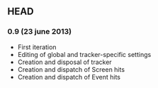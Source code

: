 ## HEAD

### 0.9 (23 june 2013)

* First iteration
* Editing of global and tracker-specific settings
* Creation and disposal of tracker
* Creation and dispatch of Screen hits
* Creation and dispatch of Event hits